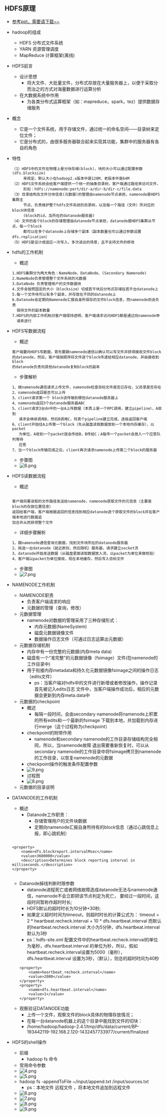 ## HDFS原理
* [参考ppt，需要请下载~~](https://zmonely.github.io/zmOnely/thirdWeek/hdfs.docx)
* hadoop的组成
	* HDFS  分布式文件系统
	* YARN  资源管理调度
	* MapReduce 计算框架(离线)
* HDFS前言
	* 设计思想
		* 将大文件、大批量文件，分布式存放在大量服务器上，以便于采取分而治之的方式对海量数据进行运算分析
	* 在大数据系统中作用
		* 为各类分布式运算框架（如：mapreduce，spark，tez）提供数据存储服务
* 概念
	* 它是一个文件系统，用于存储文件，通过统一的命名空间——目录树来定位文件；
	* 它是分布式的，由很多服务器联合起来实现其功能，集群中的服务器有各自的角色
* 特性
	```
	（1）HDFS中的文件在物理上是分块存储(block)，块的大小可以通过配置参数(dfs.blocksize)
	     来规定，默认大小在hadoop2.x版本中是128M，老版本中是64M
	（2）HDFS文件系统会给客户端提供一个统一的抽象目录树，客户端通过路径来访问文件，
		 形如：hdfs://namenode:port/dir-a/dir-b/dir-c/file.data
	（3）目录结构及文件分块信息(元数据)的管理由namenode节点承担，namenode是HDFS集群主
		 节点，负责维护整个hdfs文件系统的目录树，以及每一个路径（文件）所对应的block块信息
		 (block的id，及所在的datanode服务器)
	（4）文件的各个block的存储管理由datanode节点承担，datanode是HDFS集群从节点，每一个block
		 都可以在多个datanode上存储多个副本（副本数量也可以通过参数设置dfs.replication）
	（5）HDFS是设计成适应一次写入，多次读出的场景，且不支持文件的修改
	```
* hdfs的工作机制
	* 概述
	```
	1.HDFS集群分为两大角色：NameNode、DataNode、(Secondary Namenode)
	2.NameNode负责管理整个文件系统的元数据
	3.DataNode 负责管理用户的文件数据块
	4.文件会按照固定的大小（blocksize）切成若干块后分布式存储在若干台datanode上
	5.每一个文件块可以有多个副本，并存放在不同的datanode上
	6.Datanode会定期向Namenode汇报自身所保存的文件block信息，而namenode则会负责
	  保持文件的副本数量
	7.HDFS的内部工作机制对客户端保持透明，客户端请求访问HDFS都是通过向namenode申
	  请来进行
	```
* HDFS写数据流程
	* 概述
	```
	客户端要向HDFS写数据，首先要跟namenode通信以确认可以写文件并获得接收文件block
	的datanode，然后，客户端按顺序将文件逐个block传递给相应datanode，并由接收到block
	的datanode负责向其他datanode复制block的副本
	```
	* 步骤解析
	```
	1、根namenode通信请求上传文件，namenode检查目标文件是否已存在，父目录是否存在
	2、namenode返回是否可以上传
	3、client请求第一个 block该传输到哪些datanode服务器上
	4、namenode返回3个datanode服务器ABC
	5、client请求3台dn中的一台A上传数据（本质上是一个RPC调用，建立pipeline），A收到
	   请求会继续调用B，然后B调用C，将真个pipeline建立完成，逐级返回客户端
	6、client开始往A上传第一个block（先从磁盘读取数据放到一个本地内存缓存），以packet
	   为单位，A收到一个packet就会传给B，B传给C；A每传一个packet会放入一个应答队列等待
	   应答
	7、当一个block传输完成之后，client再次请求namenode上传第二个block的服务器
	```
	* 步骤图
	* ![6.png](https://upload-images.jianshu.io/upload_images/14467401-d960d06e2c35276f.png?imageMogr2/auto-orient/strip%7CimageView2/2/w/1240)
* HDFS读数据流程
	* 概述
	
	```
	
	客户端将要读取的文件路径发送给namenode，namenode获取文件的元信息（主要是block的存放位置信息）
	返回给客户端，客户端根据返回的信息找到相应datanode逐个获取文件的block并在客户端本地进行数据追
	加合并从而获得整个文件
	
	```
	
	* 详细步骤解析
	
	```
	1、跟namenode通信查询元数据，找到文件块所在的datanode服务器
	2、挑选一台datanode（就近原则，然后随机）服务器，请求建立socket流
	3、datanode开始发送数据（从磁盘里面读取数据放入流，以packet为单位来做校验）
	4、客户端以packet为单位接收，现在本地缓存，然后写入目标文件
	```
	
	* 步骤图
	* ![7.png](https://upload-images.jianshu.io/upload_images/14467401-ed65afb62ac5b345.png?imageMogr2/auto-orient/strip%7CimageView2/2/w/1240)
* NAMENODE工作机制
	* NAMENODE职责
		* 负责客户端请求的响应
		* 元数据的管理（查询，修改）
	* 元数据管理
		* namenode对数据的管理采用了三种存储形式：
			* 内存元数据(NameSystem)
			* 磁盘元数据镜像文件
			* 数据操作日志文件（可通过日志运算出元数据）	
	* 元数据存储机制
		* 内存中有一份完整的元数据(内存meta data)
		* 磁盘有一个“准完整”的元数据镜像（fsimage）文件(在namenode的工作目录中)
		* 用于衔接内存metadata和持久化元数据镜像fsimage之间的操作日志（edits文件）
			* ps：当客户端对hdfs中的文件进行新增或者修改操作，操作记录首先被记入edits日志
			      文件中，当客户端操作成功后，相应的元数据会更新到内存meta.data中	
	* 元数据的checkpoint
		* 概述
			* 每隔一段时间，会由secondary namenode将namenode上积累的所有edits和一个最新的fsimage
			  下载到本地，并加载到内存进行merge（这个过程称为checkpoint）
		* checkpoint的附带作用
			* namenode和secondary namenode的工作目录存储结构完全相同，所以，当namenode故障
			  退出需要重新恢复时，可以从secondary namenode的工作目录中将fsimage拷贝到namenode
			  的工作目录，以恢复namenode的元数据	
		* checkpoint操作的触发条件配置参数
		* ![9.png](https://upload-images.jianshu.io/upload_images/14467401-d5592267d239d4f2.png?imageMogr2/auto-orient/strip%7CimageView2/2/w/1240)
		* 过程图
		* ![8.png](https://upload-images.jianshu.io/upload_images/14467401-a8e787dff97c27ab.png?imageMogr2/auto-orient/strip%7CimageView2/2/w/1240)
	* 元数据的目录说明
* DATANODE的工作机制
	* 概述
		* Datanode工作职责：
			* 存储管理用户的文件块数据
			* 定期向namenode汇报自身所持有的block信息（通过心跳信息上报，即心跳机制）
			
	```
			
	<property>
		<name>dfs.blockreport.intervalMsec</name>
		<value>3600000</value>
		<description>Determines block reporting interval in milliseconds.</description>
	</property>
			
	```
			
	* Datanode掉线判断时限参数
		* datanode进程死亡或者网络故障造成datanode无法与namenode通信，namenode不会立即把该节点判定为死亡，
		  要经过一段时间，这段时间暂称作超时时长;
		* HDFS默认的超时时长为10分钟+30秒;
		* 如果定义超时时间为timeout，则超时时长的计算公式为：
		  timeout = 2 * heartbeat.recheck.interval + 10 * dfs.heartbeat.interval
		  而默认的heartbeat.recheck.interval 大小为5分钟，dfs.heartbeat.interval默认为3秒
		* ps：hdfs-site.xml 配置文件中的heartbeat.recheck.interval的单位为毫秒，dfs.heartbeat.interval
		  的单位为秒，所以，假如heartbeat.recheck.interval设置为5000（毫秒），dfs.heartbeat.interval
		  设置为3秒，（默认），则总的超时时间为40秒	
		```
		<property>
			<name>heartbeat.recheck.interval</name>
			<value>2000</value>
		</property>
		<property>
			<name>dfs.heartbeat.interval</name>
			<value>1</value>
		</property>
		```
	* 观察验证DATANODE功能
		* 上传一个文件，观察文件的block具体的物理存放情况；
		* 在每一台datanode机器上的这个目录中能找到文件的切块：
		* /home/hadoop/hadoop-2.4.1/tmp/dfs/data/current/BP-193442119-192.168.2.120-1432457733977/current/finalized	
* HDFS的shell操作		
	* 前缀 
		* hadoop fs 命令
	* 常用命令参数
	* ![4.png](https://upload-images.jianshu.io/upload_images/14467401-08a2d904e65e5a8d.png?imageMogr2/auto-orient/strip%7CimageView2/2/w/1240)
	* ![5.png](https://upload-images.jianshu.io/upload_images/14467401-7594d5edb3699160.png?imageMogr2/auto-orient/strip%7CimageView2/2/w/1240)
	* hadoop fs -appendToFile ~/input/append.txt /input/sources.txt
		* ps：本地文件 远程文件  ，将本地文件追加到远程文件
	* ![6.png](https://upload-images.jianshu.io/upload_images/14467401-f8ee91c647e2bee4.png?imageMogr2/auto-orient/strip%7CimageView2/2/w/1240)
	* ![7.png](https://upload-images.jianshu.io/upload_images/14467401-1a832150f3ca2b06.png?imageMogr2/auto-orient/strip%7CimageView2/2/w/1240)
	* ![8.png](https://upload-images.jianshu.io/upload_images/14467401-cb88bdcc42b7b297.png?imageMogr2/auto-orient/strip%7CimageView2/2/w/1240)
	* ![9.png](https://upload-images.jianshu.io/upload_images/14467401-5075dcf100f72490.png?imageMogr2/auto-orient/strip%7CimageView2/2/w/1240)

	

		

















